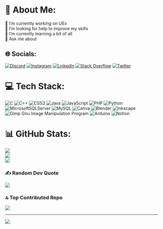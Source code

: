 # 💫 About Me:
🔭 I’m currently working on UEx<br>🤝 I’m looking for help to improve my skills<br>🌱 I’m currently learning a bit of all<br>💬 Ask me about<br>


## 🌐 Socials:
[![Discord](https://img.shields.io/badge/Discord-%237289DA.svg?logo=discord&logoColor=white)](https://discord.gg/https://discord.gg/U8kMhuQ65A) 
[![Instagram](https://img.shields.io/badge/Instagram-%23E4405F.svg?logo=Instagram&logoColor=white)](https://instagram.com/ivi_ivanoff24) 
[![LinkedIn](https://img.shields.io/badge/LinkedIn-%230077B5.svg?logo=linkedin&logoColor=white)](https://linkedin.com/in/iván-herculano-garcía-28141b22a) 
[![Stack Overflow](https://img.shields.io/badge/-Stackoverflow-FE7A16?logo=stack-overflow&logoColor=white)](https://stackoverflow.com/users/ivi_ivanoff24) 
[![Twitter](https://img.shields.io/badge/Twitter-%231DA1F2.svg?logo=Twitter&logoColor=white)](https://twitter.com/IIvanoff24) 

# 💻 Tech Stack:
![C](https://img.shields.io/badge/c-%2300599C.svg?style=flat&logo=c&logoColor=white) 
![C++](https://img.shields.io/badge/c++-%2300599C.svg?style=flat&logo=c%2B%2B&logoColor=white) 
![CSS3](https://img.shields.io/badge/css3-%231572B6.svg?style=flat&logo=css3&logoColor=white) 
![Java](https://img.shields.io/badge/java-%23ED8B00.svg?style=flat&logo=java&logoColor=white) 
![JavaScript](https://img.shields.io/badge/javascript-%23323330.svg?style=flat&logo=javascript&logoColor=%23F7DF1E) 
![PHP](https://img.shields.io/badge/php-%23777BB4.svg?style=flat&logo=php&logoColor=white) 
![Python](https://img.shields.io/badge/python-3670A0?style=flat&logo=python&logoColor=ffdd54) 
![MicrosoftSQLServer](https://img.shields.io/badge/Microsoft%20SQL%20Sever-CC2927?style=flat&logo=microsoft%20sql%20server&logoColor=white) 
![MySQL](https://img.shields.io/badge/mysql-%2300f.svg?style=flat&logo=mysql&logoColor=white) 
![Canva](https://img.shields.io/badge/Canva-%2300C4CC.svg?style=flat&logo=Canva&logoColor=white) 
![Blender](https://img.shields.io/badge/blender-%23F5792A.svg?style=flat&logo=blender&logoColor=white) 
![Inkscape](https://img.shields.io/badge/Inkscape-e0e0e0?style=flat&logo=inkscape&logoColor=080A13) 
![Gimp Gnu Image Manipulation Program](https://img.shields.io/badge/Gimp-657D8B?style=flat&logo=gimp&logoColor=FFFFFF) 
![Arduino](https://img.shields.io/badge/-Arduino-00979D?style=flat&logo=Arduino&logoColor=white) 
![Notion](https://img.shields.io/badge/Notion-%23000000.svg?style=flat&logo=notion&logoColor=white)

# 📊 GitHub Stats:
![](https://github-readme-stats.vercel.app/api?username=iviivanoff24&theme=nord&hide_border=true&include_all_commits=true&count_private=false)<br/>
![](https://github-readme-streak-stats.herokuapp.com/?user=iviivanoff24&theme=nord&hide_border=true)<br/>
![](https://github-readme-stats.vercel.app/api/top-langs/?username=iviivanoff24&theme=nord&hide_border=true&include_all_commits=true&count_private=false&layout=compact)

### ✍️ Random Dev Quote
![](https://quotes-github-readme.vercel.app/api?type=horizontal&theme=dark)

### 🔝 Top Contributed Repo
![](https://github-contributor-stats.vercel.app/api?username=iviivanoff24&limit=5&theme=nord&combine_all_yearly_contributions=true)

---
[![](https://visitcount.itsvg.in/api?id=iviivanoff24&icon=0&color=0)](https://visitcount.itsvg.in)

<!-- Proudly created with GPRM ( https://gprm.itsvg.in ) -->
